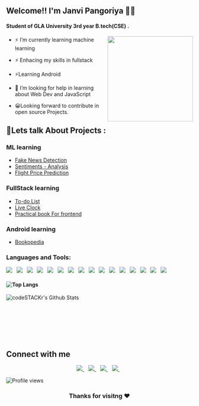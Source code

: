 ## Welcome!! I'm Janvi Pangoriya 👋:grinning:
#### Student of GLA University 3rd year B.tech(CSE) .
<img align='right' src="https://media.giphy.com/media/LmNwrBhejkK9EFP504/giphy.gif" width="230">

- ⚡ I’m currently learning machine learning
- ⚡ Enhacing my skills in fullstack
- ⚡Learning Android 
- 🤔 I’m looking for help in learning about Web Dev and JavaScript 

- :grinning:Looking forward to contribute in open source Projects.

## 💬Lets talk About Projects :
### ML learning
- [Fake News Detection](https://github.com/JanviPangoriya/FAKE_NEWS_DETECTION)<br>
- [Sentiments - Analysis](https://sentiments-analaysis.herokuapp.com/)
- [Flight Price Prediction](https://flight-price1.herokuapp.com/)

### FullStack learning
- [To-do List](https://janvipangoriya.github.io/FullStack_Assignment/practical/practical16.html) <br>
- [Live Clock](https://janvipangoriya.github.io/FullStack_Assignment/practical/practical17.html) <br>
- [Practical book For frontend](https://github.com/JanviPangoriya/FullStack_Assignment)

### Android learning
- [Bookopedia](https://github.com/JanviPangoriya/Book_finder_app_mini_project)<br>

### Languages and Tools:
<p>
    <img src="https://img.shields.io/badge/python%20-%2314354C.svg?&style=for-the-badge&logo=python&logoColor=white">&nbsp;&nbsp;
    <img src="https://img.shields.io/badge/java-%23ED8B00.svg?&style=for-the-badge&logo=java&logoColor=white">&nbsp;&nbsp;
    <img src="https://img.shields.io/badge/c%20-%2300599C.svg?&style=for-the-badge&logo=c&logoColor=white">&nbsp;&nbsp;
    <img src="https://img.shields.io/badge/html5%20-%23E34F26.svg?&style=for-the-badge&logo=html5&logoColor=white">&nbsp;&nbsp;
    <img src="https://img.shields.io/badge/css3%20-%231572B6.svg?&style=for-the-badge&logo=css3&logoColor=white">&nbsp;&nbsp;
    <img src="https://img.shields.io/badge/kotlin-%230095D5.svg?&style=for-the-badge&logo=kotlin&logoColor=white"/>&nbsp;&nbsp;
    <img src="https://img.shields.io/badge/javascript%20-%23323330.svg?&style=for-the-badge&logo=javascript&logoColor=%23F7DF1E">&nbsp;&nbsp;
    <img src="https://img.shields.io/badge/github%20-%23121011.svg?&style=for-the-badge&logo=github&logoColor=white">&nbsp;&nbsp;
    <img src="https://img.shields.io/badge/firebase%20-%23039BE5.svg?&style=for-the-badge&logo=firebase">&nbsp;&nbsp;
    <img src="https://img.shields.io/badge/mysql-%2300f.svg?&style=for-the-badge&logo=mysql&logoColor=white"/>&nbsp;&nbsp;
    <img src="https://img.shields.io/badge/Android-3DDC84?logo=android&logoColor=white&style=for-the-badge">&nbsp;&nbsp;
    <img src="https://img.shields.io/badge/Jupyter%20-%23F37626.svg?&style=for-the-badge&logo=Jupyter&logoColor=white">&nbsp;&nbsp;
    <img src="https://img.shields.io/badge/numpy%20-%23013243.svg?&style=for-the-badge&logo=numpy&logoColor=white">&nbsp;&nbsp;
    <img src="https://img.shields.io/badge/pandas%20-%23150458.svg?&style=for-the-badge&logo=pandas&logoColor=white">&nbsp;&nbsp;
    <img src="https://img.shields.io/badge/git%20-%23F05033.svg?&style=for-the-badge&logo=git&logoColor=white"/>&nbsp;&nbsp;
    <img src="https://img.shields.io/badge/heroku%20-%23430098.svg?&style=for-the-badge&logo=heroku&logoColor=white"/>&nbsp;&nbsp;
</p>

#### ![Top Langs](https://github-readme-stats.vercel.app/api/top-langs/?username=JanviPangoriya&show_icons=true)
 <img align="left" alt="codeSTACKr's Github Stats" src="https://github-readme-stats.codestackr.vercel.app/api?username=JanviPangoriya&show_icons=true&hide_border=true" />
<br>
<br><br>
<br>
 <br>  
 <br>   
 <br>

## <div style ="align:left">Connect with me</div>
<p align='center'>
  <a href="mailto:janviguptaji2001@gmail.com">
    <img src="https://img.shields.io/badge/gmail-D14836?&style=for-the-badge&logo=gmail&logoColor=white" />
  </a>&nbsp;&nbsp;
  <a href="https://www.linkedin.com/in/janvi-pangoriya-a398b3194//">
    <img src="https://img.shields.io/badge/linkedin-%230077B5.svg?&style=for-the-badge&logo=linkedin&logoColor=white" />
  </a>&nbsp;&nbsp;
  <a href="https://www.instagram.com/_miss_janvi_0703/">
    <img src="https://img.shields.io/badge/instagram-%23E4405F.svg?&style=for-the-badge&logo=instagram&logoColor=white" /> 
  </a>&nbsp;&nbsp;
    <a href="https://www.hackerrank.com/_181500292/">
    <img src="https://img.shields.io/badge/-Hackerrank-2EC866?style=for-the-badge&logo=HackerRank&logoColor=white"/>
    </a>&nbsp;&nbsp;
</p> 

![Profile views](https://gpvc.arturio.dev/JanviPangoriya)
### <p align="center">Thanks for visitng ❤</p>

  
